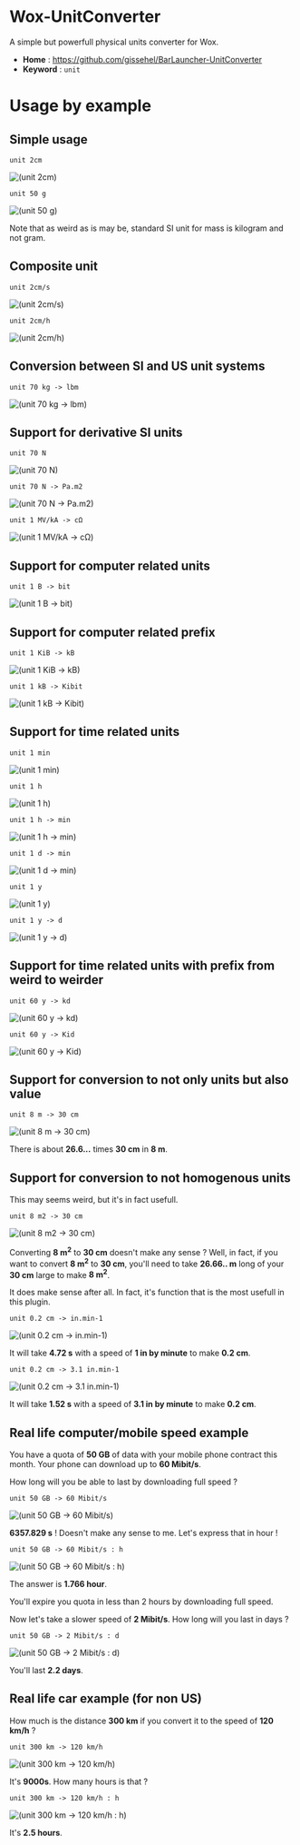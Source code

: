 ﻿# Wox-UnitConverter

A simple but powerfull physical units converter for Wox.

* **Home** : https://github.com/gissehel/BarLauncher-UnitConverter
* **Keyword** : `unit`

# Usage by example


## Simple usage

```
unit 2cm
``` 

![(unit 2cm)](doc/capture-01-2cm.png)


``` 
unit 50 g
``` 

![(unit 50 g)](doc/capture-01-50g.png)

Note that as weird as is may be, standard SI unit for mass is kilogram and not gram.

## Composite unit

``` 
unit 2cm/s
``` 

![(unit 2cm/s)](doc/capture-02-2cm_by_s.png)

``` 
unit 2cm/h
``` 

![(unit 2cm/h)](doc/capture-02-2cm_by_h.png)

## Conversion between SI and US unit systems

``` 
unit 70 kg -> lbm
``` 

![(unit 70 kg -> lbm)](doc/capture-03-kg_to_lbm.png)

## Support for derivative SI units

``` 
unit 70 N
``` 

![(unit 70 N)](doc/capture-04-70_N.png)

``` 
unit 70 N -> Pa.m2
``` 

![(unit 70 N -> Pa.m2)](doc/capture-04-70_N_to_Pa_m2.png)

``` 
unit 1 MV/kA -> cΩ
``` 

![(unit 1 MV/kA -> cΩ)](doc/capture-04-megavolt_by_kiloampere_to_centiohm.png)

## Support for computer related units

``` 
unit 1 B -> bit
``` 

![(unit 1 B -> bit)](doc/capture-05-B_to_bit.png)


## Support for computer related prefix

``` 
unit 1 KiB -> kB
``` 

![(unit 1 KiB -> kB)](doc/capture-05-KiB_to_kB.png)

``` 
unit 1 kB -> Kibit
``` 

![(unit 1 kB -> Kibit)](doc/capture-05-kB_to_Kibit.png)

## Support for time related units

``` 
unit 1 min
``` 

![(unit 1 min)](doc/capture-06-min.png)


``` 
unit 1 h
``` 

![(unit 1 h)](doc/capture-06-h.png)


``` 
unit 1 h -> min
``` 

![(unit 1 h -> min)](doc/capture-06-h_to_min.png)

``` 
unit 1 d -> min
``` 

![(unit 1 d -> min)](doc/capture-06-d_to_min.png)

``` 
unit 1 y
``` 

![(unit 1 y)](doc/capture-06-y.png)


``` 
unit 1 y -> d
``` 

![(unit 1 y -> d)](doc/capture-06-y_to_d.png)

## Support for time related units with prefix from weird to weirder

``` 
unit 60 y -> kd
``` 

![(unit 60 y -> kd)](doc/capture-06-y_to_kd.png)

``` 
unit 60 y -> Kid
``` 

![(unit 60 y -> Kid)](doc/capture-06-y_to_Kid.png)

## Support for conversion to not only units but also value

``` 
unit 8 m -> 30 cm
``` 

![(unit 8 m -> 30 cm)](doc/capture-07-8m_to_30cm.png)

There is about **26.6...** times **30 cm** in **8 m**.

## Support for conversion to not homogenous units

This may seems weird, but it's in fact usefull.

``` 
unit 8 m2 -> 30 cm
``` 

![(unit 8 m2 -> 30 cm)](doc/capture-07-8m2_to_30cm.png)

Converting **8 m<sup>2</sup>** to **30 cm** doesn't make any sense ? Well, in fact, if you want to convert **8 m<sup>2</sup>** to **30 cm**, you'll need to take **26.66.. m** long of your **30 cm** large to make **8 m<sup>2</sup>**.

It does make sense after all. In fact, it's function that is the most usefull in this plugin.

``` 
unit 0.2 cm -> in.min-1
``` 

![(unit 0.2 cm -> in.min-1)](doc/capture-07-cm_to_in_by_min.png)

It will take **4.72 s** with a speed of **1 in by minute** to make **0.2 cm**.


``` 
unit 0.2 cm -> 3.1 in.min-1
``` 

![(unit 0.2 cm -> 3.1 in.min-1)](doc/capture-07-cm_to_3.1in_by_min.png)

It will take **1.52 s** with a speed of **3.1 in by minute** to make **0.2 cm**.

## Real life computer/mobile speed example

You have a quota of **50 GB** of data with your mobile phone contract this month.
Your phone can download up to **60 Mibit/s**.

How long will you be able to last by downloading full speed ?

``` 
unit 50 GB -> 60 Mibit/s
``` 

![(unit 50 GB -> 60 Mibit/s)](doc/capture-08-50_GB_to_60_Mibit_by_s.png)

**6357.829 s** ! Doesn't make any sense to me. Let's express that in hour !

``` 
unit 50 GB -> 60 Mibit/s : h
``` 

![(unit 50 GB -> 60 Mibit/s : h)](doc/capture-08-50_GB_to_60_Mibit_by_s_h.png)

The answer is **1.766 hour**.

You'll expire you quota in less than 2 hours by downloading full speed.


Now let's take a slower speed of **2 Mibit/s**. How long will you last in days ?

``` 
unit 50 GB -> 2 Mibit/s : d
``` 

![(unit 50 GB -> 2 Mibit/s : d)](doc/capture-08-50_GB_to_2_Mibit_by_s_d.png)

You'll last **2.2 days**.

## Real life car example (for non US)

How much is the distance **300 km** if you convert it to the speed of **120 km/h** ?

``` 
unit 300 km -> 120 km/h
``` 

![(unit 300 km -> 120 km/h)](doc/capture-09-300_km_to_120_km_by_h.png)

It's **9000s**. How many hours is that ?

``` 
unit 300 km -> 120 km/h : h
``` 

![(unit 300 km -> 120 km/h : h)](doc/capture-09-300_km_to_120_km_by_h_h.png)

It's **2.5 hours**.
